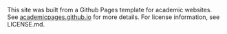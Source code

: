 This site was built from a Github Pages template for academic websites. See [academicpages.github.io](https://academicpages.github.io/) for more details. For license information, see LICENSE.md.
